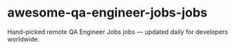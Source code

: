 # awesome-qa-engineer-jobs-jobs
Hand-picked remote QA Engineer Jobs jobs — updated daily for developers worldwide.
